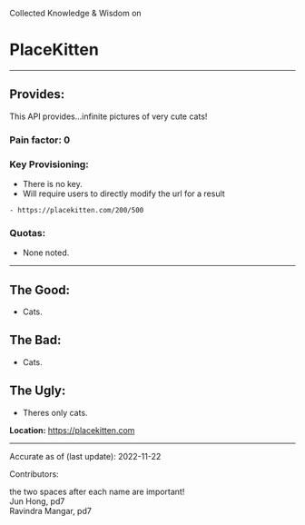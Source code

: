 Collected Knowledge & Wisdom on
# PlaceKitten
---
## Provides:
This API provides...infinite pictures of very cute cats!



### Pain factor: 0

### Key Provisioning:     

- There is no key.
- Will require users to directly modify the url for a result
```
- https://placekitten.com/200/500
```

### Quotas:
- None noted.

---

## The Good:
- Cats.
## The Bad:
- Cats.
## The Ugly:
- Theres only cats.


**Location:** https://placekitten.com

---

Accurate as of (last update):    2022-11-22

Contributors:

the two spaces after each name are important!  
Jun Hong, pd7  
Ravindra Mangar, pd7  
